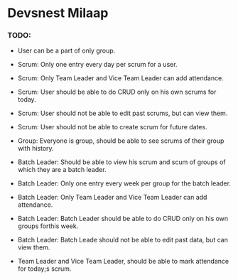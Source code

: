 # Devsnest Milaap

### TODO:
- User can be a part of only group.

- Scrum: Only one entry every day per scrum for a user.

- Scrum: Only Team Leader and Vice Team Leader can add attendance.

- Scrum: User should be able to do CRUD only on his own scrums for today.

- Scrum: User should not be able to edit past scrums, but can view them.

- Scrum: User should not be able to create scrum for future dates.

- Group: Everyone is group, should be able to see scrums of their group with history.

- Batch Leader: Should be able to view his scrum and scum of groups of which they are a batch leader.

- Batch Leader: Only one entry every week per group for the batch leader.

- Batch Leader: Only Team Leader and Vice Team Leader can add attendance.

- Batch Leader: Batch Leader should be able to do CRUD only on his own groups forthis week.

- Batch Leader: Batch Leade should not be able to edit past data, but can view them.

- Team Leader and Vice Team Leader, should be able to mark attendance for today;s scrum.